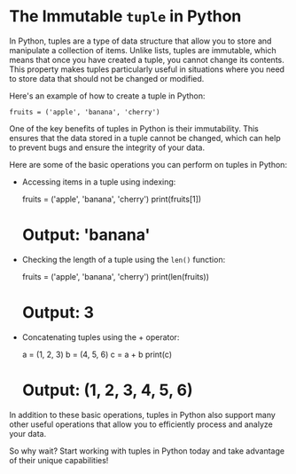 # The Immutable `tuple` in Python

In Python, tuples are a type of data structure that allow you to store and manipulate a collection of items. Unlike lists, tuples are immutable, which means that once you have created a tuple, you cannot change its contents. This property makes tuples particularly useful in situations where you need to store data that should not be changed or modified.

Here's an example of how to create a tuple in Python:

    fruits = ('apple', 'banana', 'cherry')

One of the key benefits of tuples in Python is their immutability. This ensures that the data stored in a tuple cannot be changed, which can help to prevent bugs and ensure the integrity of your data.

Here are some of the basic operations you can perform on tuples in Python:

* Accessing items in a tuple using indexing:

    fruits = ('apple', 'banana', 'cherry')
    print(fruits[1])
    # Output: 'banana'

* Checking the length of a tuple using the `len()` function:

    fruits = ('apple', 'banana', 'cherry')
    print(len(fruits))
    # Output: 3

* Concatenating tuples using the + operator:

    a = (1, 2, 3)
    b = (4, 5, 6)
    c = a + b
    print(c)
    # Output: (1, 2, 3, 4, 5, 6)

In addition to these basic operations, tuples in Python also support many other useful operations that allow you to efficiently process and analyze your data.

So why wait? Start working with tuples in Python today and take advantage of their unique capabilities!
